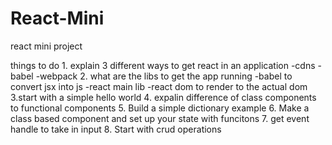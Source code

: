 # React-Mini
react mini project

things to do 
    1. explain 3 different ways to get react in an application
        -cdns 
        -babel 
        -webpack 
    2. what are the libs to get the app running 
        -babel to convert jsx into js 
        -react main lib 
        -react dom to render to the actual dom 
    3.start with a simple hello world 
    4. expalin difference of class components to functional components 
    5. Build a simple dictionary example 
        6. Make a class based component and set up your state with funcitons 
        7. get event handle to take in input 
        8. Start with crud operations